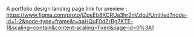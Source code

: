 A portfolio design landing page
link for preview : https://www.figma.com/proto/jZpeEb8XCRUa3hr2nVzIoJ/Untitled?node-id=1-2&node-type=frame&t=qaHQuF0dZrBg7KTE-1&scaling=contain&content-scaling=fixed&page-id=0%3A1
